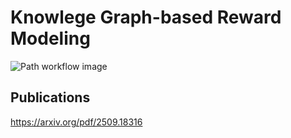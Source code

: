 # Knowlege Graph-based Reward Modeling

![Path workflow image]([PathExtractWorkflow.png](https://github.com/LARK-NLP-Lab/kg-rl-reasoner/blob/master/PathExtractWorkflow.png))

## Publications

https://arxiv.org/pdf/2509.18316
